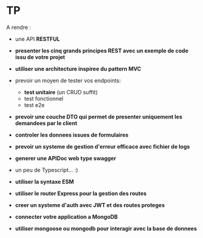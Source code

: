 # TP

A rendre :

- une API **RESTFUL**
- **presenter les cinq grands principes REST avec un exemple de code issu de votre projet**
- **utiliser une architecture inspiree du pattern MVC**
- prevoir un moyen de tester vos endpoints:
  - **test unitaire** (un CRUD suffit)
  - test fonctionnel
  - test e2e
- **prevoir une couche DTO qui permet de presenter uniquement les demandees par le client**
- **controler les donnees issues de formulaires**
- **prevoir un systeme de gestion d'erreur efficace avec fichier de logs**
- **generer une APIDoc web type swagger**
- un peu de Typescript... :)
- **utiliser la syntaxe ESM**
- **utiliser le router Express pour la gestion des routes**
- **creer un systeme d'auth avec JWT et des routes proteges**

- **connecter votre application a MongoDB**
- **utiliser mongoose ou mongodb pour interagir avec la base de donnees**

